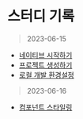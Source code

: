 # 스터디 기록

>2023-06-15
- [네이티브 시작하기](./study/01_개요.md)
- [프로젝트 생성하기](./study/02_Native생성하기.md)
- [로컬 개발 환경설정](./study/03_로컬개발환경_설정.md)

>2023-06-16
- [컴포넌트 스타일링](./study/04_앱스타일링.md)